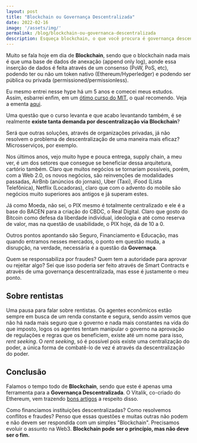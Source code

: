 ```yaml
---
layout: post
title: "Blockchain ou Governança Descentralizada"
date: 2022-02-16
image: '/assets/img/'
permalink: /blog/blockchain-ou-governanca-descentralizada
description: Esqueça blockchain, o que você procura é governança descentralizada
---
```

Muito se fala hoje em dia de **Blockchain**, sendo que o blockchain nada mais é que uma base de dados de anexação (append only log), aonde essa inserção de dados é feita através de um consenso (PoW, PoS, etc), podendo ter ou não um token nativo (Ethereum/Hyperledger) e podendo ser pública ou privada (permissioned/permissionless).

Eu mesmo entrei nesse hype há um 5 anos e comecei meus estudos. Assim, esbarrei enfim, em um [ótimo curso do MIT](https://www.youtube.com/playlist?list=PLUl4u3cNGP63UUkfL0onkxF6MYgVa04Fn), o qual recomendo. Veja a ementa [aqui](https://ocw.mit.edu/courses/sloan-school-of-management/15-s12-blockchain-and-money-fall-2018/).

Uma questão que o curso levanta e que acabo levantando também, é se realmente **existe tanta demanda por descentralização via Blockchain**?

Será que outras soluções, através de organizações privadas, já não resolvem o problema de descentralização de uma maneira mais eficaz? Microsserviços, por exemplo.

Nos últimos anos, vejo muito hype e pouca entrega, supply chain, a meu ver, é um dos setores que consegue se beneficiar dessa arquitetura, cartório também. Claro que muitos negócios se tornariam possíveis, porém, com a Web 2.0, os novos negócios, são reinvenções de modalidades passadas, AirBnb (anúncios do jornais), Uber (Taxi), iFood (Lista Telefônica), Netflix (Locadoras), claro que com o advento do mobile são negócios muito superiores aos antigos e já superam estes.

Já como Moeda, não sei, o PIX mesmo é totalmente centralizado e ele é a base do BACEN para a criação do CBDC, o Real Digital. Claro que gosto do Bitcoin como defesa da liberdade individual, ideologia e até como reserva de valor, mas na questão de usabilidade, o PIX hoje, dá de 10 a 0.

Outros pontos apontando são Seguro, Financiamento e Educação, mas quando entramos nesses mercados, o ponto em questão muda, a disrupção, na verdade, necessária é a questão da **Governaça**.

Quem se responsabiliza por fraudes? Quem tem a autoridade para aprovar ou rejeitar algo? Sei que isso poderia ser feito através de Smart Contracts e através de uma governança descentralizada, mas esse é justamente o meu ponto.

## Sobre rentistas

Uma pausa para falar sobre rentistas. Os agentes econômicos estão sempre em busca de um renda constante e segura, sendo assim vemos que não há nada mais seguro que o governo e nada mais constantes na vida do que imposto, logos os agentes tentam manipular o governo na aprovação de regulações e regras que os beneficiem, existe até um nome para isso, *rent seeking*. O *rent seeking*, só é possível pois existe uma centralização do poder, a única forma de combatê-lo de vez é através da descentralização do poder.

## Conclusão

Falamos o tempo todo de **Blockchain**, sendo que este é apenas uma ferramenta para a **Governança Descentralizada**. O Vitalik, co-criado do Ethereum, vem trazendo [bons artigos](https://vitalik.ca/general/2017/12/17/voting.html) a respeito disso.

Como financiamos instituições descentralizadas? Como resolvemos conflitos e fraudes? Penso que essas questões e muitas outras não podem e não devem ser respondida com um simples "Blockchain". Precisamos evoluir o assunto na Web3. **Blockchain pode ser o princípio, mas não deve ser o fim.**
